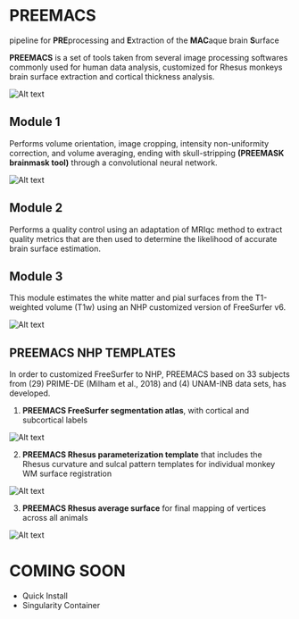 # **PREEMACS**  
pipeline for **PRE**processing and **E**xtraction of the **MAC**aque brain **S**urface

**PREEMACS** is a set of tools taken from several image processing softwares commonly used for human data analysis, customized for Rhesus monkeys brain surface extraction and cortical thickness analysis.

![Alt text](https://github.com/pGarciaS/PREEMACS/blob/master/examples/PREEMACS_NHP_FREESURFER.png?raw=true)

## **Module 1** 

Performs volume orientation, image cropping, intensity non-uniformity correction, and volume averaging, ending with skull-stripping **(PREEMASK brainmask tool)** through a convolutional neural network.

![Alt text](https://github.com/pGarciaS/PREEMACS/blob/master/examples/NHP_brainmask.png?raw=true)

## **Module 2** 

Performs a quality control using an adaptation of MRIqc method to extract quality metrics that are then used to determine the likelihood of accurate brain surface estimation. 

## **Module 3** 

This module estimates the white matter and pial surfaces from the T1-weighted volume (T1w) using an NHP customized version of FreeSurfer v6.

![Alt text](https://github.com/pGarciaS/PREEMACS/blob/master/examples/PREEMACS_RESULTS.png?raw=true)

## PREEMACS NHP TEMPLATES

In order to customized FreeSurfer to NHP, PREEMACS based on 33 subjects from (29) PRIME-DE (Milham et al., 2018) and (4) UNAM-INB data sets, has developed.

1) **PREEMACS FreeSurfer segmentation atlas**, with cortical and subcortical labels

![Alt text](https://github.com/pGarciaS/PREEMACS/blob/master/examples/NHP_FREESURFER_ATLAS.png?raw=true)

2) **PREEMACS Rhesus parameterization template** that includes the Rhesus curvature and sulcal pattern templates for individual monkey WM surface registration

![Alt text](https://github.com/pGarciaS/PREEMACS/blob/master/examples/NHP_FREESURFER_TEMPLATE.PNG?raw=true)

3) **PREEMACS Rhesus average surface** for final mapping of vertices across all animals

![Alt text](https://github.com/pGarciaS/PREEMACS/blob/master/examples/CT_final_analisis._inferno.jpg?raw=true)

# **COMING SOON**  
- Quick Install
- Singularity Container
